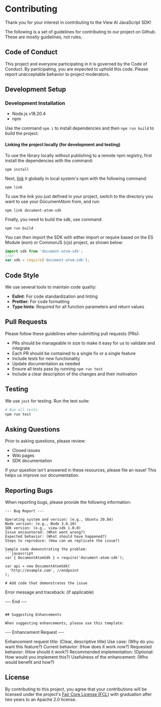 # Contributing

Thank you for your interest in contributing to the View AI JavaScript SDK!

The following is a set of guidelines for contributing to our project on Github. These are mostly guidelines, not rules.

## Code of Conduct

This project and everyone participating in it is governed by the Code of Conduct. By participating, you are expected to uphold this code. Please report unacceptable behavior to project moderators.

## Development Setup

### Development Installation

- Node.js v18.20.4
- npm

Use the command `npm i` to install dependencies and then `npm run build` to build the project.

#### Linking the project locally (for development and testing)

To use the library locally without publishing to a remote npm registry, first install the dependencies with the command:

```shell
npm install
```

Next, [link](https://docs.npmjs.com/cli/link) it globally in local system's npm with the following command:

```shell
npm link
```

To use the link you just defined in your project, switch to the directory you want to use your DocumentAtom from, and run:

```shell
npm link document-atom-sdk
```

Finally, you need to build the sdk, use command:

```shell
npm run build
```

You can then import the SDK with either import or require based on the ES Module (esm) or CommonJS (cjs) project, as shown below:

```javascript
import sdk from 'document-atom-sdk';
//or
var sdk = require('document-atom-sdk');
```

## Code Style

We use several tools to maintain code quality:

- **Eslint**: For code standardization and linting
- **Prettier**: For code formatting
- **Type hints**: Required for all function parameters and return values

## Pull Requests

Please follow these guidelines when submitting pull requests (PRs):

- PRs should be manageable in size to make it easy for us to validate and integrate
- Each PR should be contained to a single fix or a single feature
- Include tests for new functionality
- Update documentation as needed
- Ensure all tests pass by running `npm run test`
- Include a clear description of the changes and their motivation

## Testing

We use `jest` for testing. Run the test suite:

```bash
# Run all tests
npm run test

```

## Asking Questions

Prior to asking questions, please review:

- Closed issues
- Wiki pages
- SDK documentation

If your question isn't answered in these resources, please file an issue! This helps us improve our documentation.

## Reporting Bugs

When reporting bugs, please provide the following information:

````
--- Bug Report ---

Operating system and version: (e.g., Ubuntu 20.04)
Node version: (e.g., Node 3.8.10)
SDK version: (e.g., view-sdk 1.0.0)
Issue encountered: (What went wrong?)
Expected behavior: (What should have happened?)
Steps to reproduce: (How can we replicate the issue?)

Sample code demonstrating the problem:
```javascript
var { DocumentAtomSdk } = require('document-atom-sdk');

var api = new DocumentAtomSdk(
  'http://example.com', //endpoint
);

# Add code that demonstrates the issue
````

Error message and traceback: (if applicable)

--- End ---

```

## Suggesting Enhancements

When suggesting enhancements, please use this template:

```

--- Enhancement Request ---

Enhancement request title: (Clear, descriptive title)
Use case: (Why do you want this feature?)
Current behavior: (How does it work now?)
Requested behavior: (How should it work?)
Recommended implementation: (Optional: How would you implement this?)
Usefulness of the enhancement: (Who would benefit and how?)

## License

By contributing to this project, you agree that your contributions will be licensed under the project's [Fair Core License (FCL)](https://fcl.dev/) with graduation after two years to an Apache 2.0 license.
